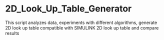 # 2D_Look_Up_Table_Generator
This script analyzes data, experiments with different algorithms, generate 2D look up table compatible with SIMULINK 2D look up table and compare results
